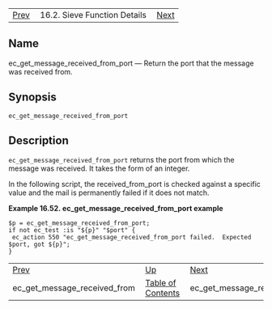 |     |     |     |
| --- | --- | --- |
| [Prev](sieve.ref.ec_get_message_received_from)  | 16.2. Sieve Function Details |  [Next](sieve.ref.ec_get_message_received_via) |

<a name="sieve.ref.ec_get_message_received_from_port"></a>
## Name

ec_get_message_received_from_port — Return the port that the message was received from.

## Synopsis

`ec_get_message_received_from_port`

<a name="idp29741008"></a>
## Description

`ec_get_message_received_from_port` returns the port from which the message was received. It takes the form of an integer.

In the following script, the received_from_port is checked against a specific value and the mail is permanently failed if it does not match.

<a name="example.ec_get_message_received_from_port"></a>

**Example 16.52. ec_get_message_received_from_port example**

```
$p = ec_get_message_received_from_port;
if not ec_test :is "${p}" "$port" {
 ec_action 550 "ec_get_message_received_from_port failed.  Expected $port, got ${p}";
}
```


|     |     |     |
| --- | --- | --- |
| [Prev](sieve.ref.ec_get_message_received_from)  | [Up](sieve.ref.files) |  [Next](sieve.ref.ec_get_message_received_via) |
| ec_get_message_received_from  | [Table of Contents](index) |  ec_get_message_received_via |
